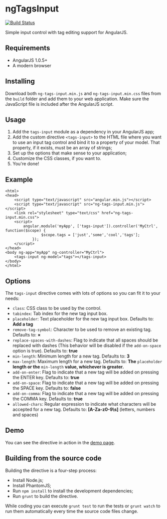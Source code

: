 ngTagsInput
===========
[![Build Status](https://travis-ci.org/mbenford/ngTagsInput.png?branch=master)](https://travis-ci.org/mbenford/ngTagsInput)

Simple input control with tag editing support for AngularJS.

## Requirements

 - AngularJS 1.0.5+
 - A modern browser

## Installing

Download both `ng-tags-input.min.js` and `ng-tags-input.min.css` files from the `build` folder and add them to your web application. Make sure the JavaScript file is included after the AngularJS script.

## Usage

 1. Add the `tags-input` module as a dependency in your AngularJS app;
 2. Add the custom directive `<tags-input>` to the HTML file where you want to use an input tag control and bind it to a property of your model. That property, if it exists, must be an array of strings;
 3. Set up the options that make sense to your application;
 4. Customize the CSS classes, if you want to.
 3. You're done!

## Example
    <html>
    <head>
        <script type="text/javascript" src="angular.min.js"></script>
        <script type="text/javascript" src="ng-tags-input.min.js"></script>
        <link rel="stylesheet" type="text/css" href="ng-tags-input.min.css">               
        <script>
            angular.module('myApp', ['tags-input']).controller('MyCtrl', function($scope) {
                    $scope.tags = ['just','some','cool','tags'];
                });
        </script>
    </head>
    <body ng-app="myApp" ng-controller="MyCtrl">
        <tags-input ng-model="tags"></tags-input>
    </body>
    </html>    

## Options

The `tags-input` directive comes with lots of options so you can fit it to your needs:

- `class`: CSS class to be used by the control.
- `tabindex`: Tab index for the new tag input box.
- `placeholder`: Text placeholder for the new tag input box. Defaults to: **Add a tag**
- `remove-tag-symbol`: Character to be used to remove an existing tag. Defaults to: **&times;**
- `replace-spaces-with-dashes`: Flag to indicate that all spaces should be replaced with dashes (This behavior will be disabled if the `add-on-space` option is true). Defaults to: **true**
- `min-length`: Minimum length for a new tag. Defaults to: **3**
- `max-length`: Maximum length for a new tag. Defaults to: **The** `placeholder` **length or the** `min-length` **value, whichever is greater.**
- `add-on-enter`: Flag to indicate that a new tag will be added on pressing the ENTER key. Defaults to: **true**
- `add-on-space`: Flag to indicate that a new tag will be added on pressing the SPACE key. Defaults to: **false**
- `add-on-comma`: Flag to indicate that a new tag will be added on pressing the COMMA key. Defaults to: **true**
- `allowed-chars`: Regular expression to indicate what characters will be accepted for a new tag. Defaults to: **[A-Za-z0-9\s]** (letters, numbers and spaces)

## Demo

You can see the directive in action in the [demo page](http://rawgithub.com/mbenford/ngTagsInput/master/demo.html "").

## Building from the source code

Building the directive is a four-step process:

- Install Node.js;
- Install PhantomJS;
- Run `npm install` to install the development dependencies;
- Run `grunt` to build the directive.

While coding you can execute `grunt test` to run the tests or `grunt watch` to run them automatically every time the source code files change.

